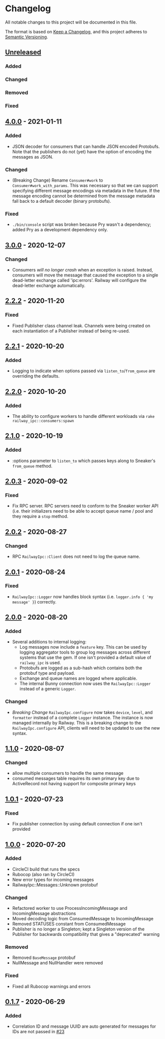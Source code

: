 # Changelog
All notable changes to this project will be documented in this file.

The format is based on [Keep a Changelog](https://keepachangelog.com/en/1.0.0/),
and this project adheres to [Semantic Versioning](https://semver.org/spec/v2.0.0.html).

## [Unreleased]
### Added
### Changed
### Removed
### Fixed

## [4.0.0] - 2021-01-11
### Added
* JSON decoder for consumers that can handle JSON encoded Protobufs. Note that the publishers do not (yet) have the option of encoding the messages as JSON.

### Changed
* (Breaking Change) Rename `Consumer#work` to `Consumer#work_with_params`. This was necessary so that we can support specifying different message encodings via metadata in the future. If the message encoding cannot be determined from the message metadata fall back to a default decoder (binary protobufs).

### Fixed
* `./bin/console` script was broken because Pry wasn't a dependency; added Pry as a development dependency only.

## [3.0.0] - 2020-12-07
### Changed
* Consumers _will no longer crash_ when an exception is raised. Instead, consumers will move the message that caused the exception to a single dead-letter exchange called 'ipc:errors'. Railway will configure the dead-letter exchange automatically.

## [2.2.2] - 2020-11-20
### Fixed
* Fixed Publisher class channel leak. Channels were being created on each instantiation of a Publisher instead of being re-used.

## [2.2.1] - 2020-10-20
### Added
* Logging to indicate when options passed via `listen_to`/`from_queue` are overriding the defaults.

## [2.2.0] - 2020-10-20
### Added
* The ability to configure workers to handle different workloads via `rake railway_ipc::consumers:spawn`

## [2.1.0] - 2020-10-19
### Added
* :options parameter to `listen_to` which passes keys along to Sneaker's `from_queue` method.

## [2.0.3] - 2020-09-02
### Fixed
* Fix RPC server. RPC servers need to conform to the Sneaker worker API (i.e. their initializers need to be able to accept queue name / pool and they require a `stop` method.

## [2.0.2] - 2020-08-27
### Changed
* RPC `RailwayIpc::Client` does not need to log the queue name.

## [2.0.1] - 2020-08-24
### Fixed
* `RailwayIpc::Logger` now handles block syntax (i.e. `logger.info { 'my message' }`) correctly.

## [2.0.0] - 2020-08-20
### Added
* Several additions to internal logging:
  - Log messages now include a `feature` key. This can be used by logging aggregator tools to group log messages across different systems that use the gem. If one isn't provided a default value of `railway_ipc` is used.
  - Protobufs are logged as a sub-hash which contains both the protobuf type and payload.
  - Exchange and queue names are logged where applicable.
  - The internal Bunny connection now uses the `RailwayIpc::Logger` instead of a generic `Logger`.

### Changed
* *Breaking Change* `RailwayIpc.configure` now takes `device`, `level`, and `formatter` instead of a complete `Logger` instance. The instance is now managed internally by Railway. This is a breaking change to the `RailwayIpc.configure` API, clients will need to be updated to use the new syntax.

## [1.1.0] - 2020-08-07
### Changed
* allow multiple consumers to handle the same message
* consumed messages table requires its own primary key due to ActiveRecord not having support for composite primary keys

## [1.0.1] - 2020-07-23
### Fixed
* Fix publisher connection by using default connection if one isn't provided

## [1.0.0] - 2020-07-20
### Added
* CircleCI build that runs the specs
* Rubocop (also ran by CircleCI)
* New error types for incoming messages
* RailwayIpc::Messages::Unknown protobuf

### Changed
* Refactored worker to use ProcessIncomingMessage and IncomingMessage abstractions
* Moved decoding logic from ConsumedMessage to IncomingMessage
* Removed STATUSES constant from ConsumedMessage
* Publisher is no longer a Singleton; kept a Singleton version of the Publisher for backwards compatibility that gives a "deprecated" warning

### Removed
* Removed `BaseMessage` protobuf
* NullMessage and NullHandler were removed

### Fixed
* Fixed all Rubocop warnings and errors

## [0.1.7] - 2020-06-29
### Added
- Correlation ID and message UUID are auto generated for messages for IDs are not passed in [#23](https://github.com/learn-co/railway_ipc_gem/pull/23)

[Unreleased]: https://github.com/learn-co/railway_ipc_gem/compare/v4.0.0...HEAD
[4.0.0]: https://github.com/learn-co/railway_ipc_gem/compare/v3.0.0...v4.0.0
[3.0.0]: https://github.com/learn-co/railway_ipc_gem/compare/v2.2.2...v3.0.0
[2.2.2]: https://github.com/learn-co/railway_ipc_gem/compare/v2.2.1...v2.2.2
[2.2.1]: https://github.com/learn-co/railway_ipc_gem/compare/v2.2.0...v2.2.1
[2.2.0]: https://github.com/learn-co/railway_ipc_gem/compare/v2.1.0...v2.2.0
[2.1.0]: https://github.com/learn-co/railway_ipc_gem/compare/v2.0.3...v2.1.0
[2.0.3]: https://github.com/learn-co/railway_ipc_gem/compare/v2.0.2...v2.0.3
[2.0.2]: https://github.com/learn-co/railway_ipc_gem/compare/v2.0.1...v2.0.2
[2.0.1]: https://github.com/learn-co/railway_ipc_gem/compare/v2.0.0...v2.0.1
[2.0.0]: https://github.com/learn-co/railway_ipc_gem/compare/v1.1.0...v2.0.0
[1.1.0]: https://github.com/learn-co/railway_ipc_gem/compare/v1.0.1...v1.1.0
[1.0.1]: https://github.com/learn-co/railway_ipc_gem/compare/v1.0.0...v1.0.1
[1.0.0]: https://github.com/learn-co/railway_ipc_gem/compare/v0.1.7...v1.0.0
[0.1.7]: https://github.com/learn-co/railway_ipc_gem/releases/tag/v0.1.7
